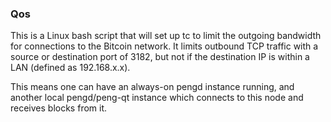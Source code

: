 ### Qos ###

This is a Linux bash script that will set up tc to limit the outgoing bandwidth for connections to the Bitcoin network. It limits outbound TCP traffic with a source or destination port of  3182, but not if the destination IP is within a LAN (defined as 192.168.x.x).

This means one can have an always-on pengd instance running, and another local pengd/peng-qt instance which connects to this node and receives blocks from it.
